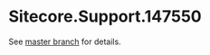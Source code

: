 # Sitecore.Support.147550

See [master branch](https://github.com/sitecoresupport/Sitecore.Support.147550) for details.